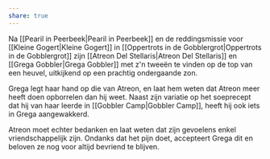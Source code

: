 ```yaml
---
share: true
---
```

Na [[Pearil in Peerbeek|Pearil in Peerbeek]] en de reddingsmissie voor [[Kleine Gogert|Kleine Gogert]] in [[Oppertrots in de Gobblergrot|Oppertrots in de Gobblergrot]] zijn [[Atreon Del Stellaris|Atreon Del Stellaris]] en [[Grega Gobbler|Grega Gobbler]] met z'n tweeën te vinden op de top van een heuvel, uitkijkend op een prachtig ondergaande zon.

Grega legt haar hand op die van Atreon, en laat hem weten dat Atreon meer heeft doen opborrelen dan hij weet. Naast zijn variatie op het soeprecept dat hij van haar leerde in [[Gobbler Camp|Gobbler Camp]], heeft hij ook iets in Grega aangewakkerd.

Atreon moet echter bedanken en laat weten dat zijn gevoelens enkel vriendschappelijk zijn. Ondanks dat het pijn doet, accepteert Grega dit en beloven ze nog voor altijd bevriend te blijven.